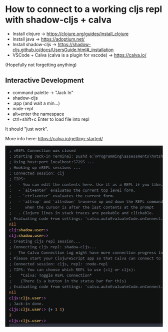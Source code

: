 # How to connect to a working cljs repl with shadow-cljs + calva

- Install clojure -> <https://clojure.org/guides/install_clojure>
- Install java -> <https://adoptium.net/>
- Install shadow-cljs -> <https://shadow-cljs.github.io/docs/UsersGuide.html#_installation>
- VSCode + Calva (calva is a plugin for vscode) -> <https://calva.io/>

(Hopefully not forgetting anything)

## Interactive Development

- command palette -> "Jack In"
- shadow-cljs
- :app (and wait a min...)
- node-repl
- alt+enter the namespace
- ctrl+shift+c Enter to load file into repl

It should "just work".

More info here: <https://calva.io/getting-started/>

![Alt text](image.png)
